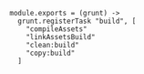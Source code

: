     module.exports = (grunt) ->
      grunt.registerTask "build", [
        "compileAssets"
        "linkAssetsBuild"
        "clean:build"
        "copy:build"
      ]
